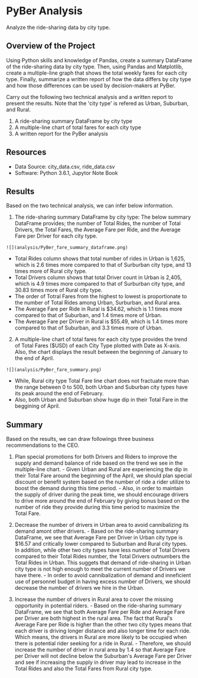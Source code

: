 # PyBer Analysis
Analyze the ride-sharing data by city type.

## Overview of the Project
Using Python skills and knowledge of Pandas, create a summary DataFrame of the ride-sharing data by city type. Then, using Pandas and Matplotlib, create a multiple-line graph that shows the total weekly fares for each city type. Finally, summarize a written report of how the data differs by city type and how those differences can be used by decision-makers at PyBer.

Carry out the following two technical analysis and a written report to present the results. Note that the 'city type' is refered as Urban, Suburban, and Rural.
1. A ride-sharing summary DataFrame by city type
2. A multiple-line chart of total fares for each city type
3. A written report for the PyBer analysis 

## Resources
- Data Source: city_data.csv, ride_data.csv
- Software: Python 3.6.1, Jupytor Note Book

## Results
  Based on the two technical analysis, we can infer below information.
  
  1. The ride-sharing summary DataFrame by city type: The below summary DataFrame provides; the number of Total Rides, the number of Total Drivers, the Total Fares, the Average Fare per Ride, and the Average Fare per Driver for each city type.
  
    ![](analysis/PyBer_fare_summary_dataframe.png)
     
  - Total Rides column shows that total number of rides in Urban is 1,625, which is 2.6 times more compared to that of  Surburban city type, and 13 times more of Rural city type.
  - Total Drivers column shows that total Driver count in Urban is 2,405, which is 4.9 times more compared to that of  Surburban city type, and 30.83 times more of Rural city type.
  - The order of Totral Fares from the highest to lowest is proportionate to the number of Total Rides among Urban, Surburban, and Rural area.
  - The Average Fare per Ride in Rural is $34.62, which is 1.1 times more compared to that of Suburban, and 1.4 times more of Urban.
  - The Average Fare per Driver in Rural is $55.49, which is 1.4 times more compared to that of Suburban, and 3.3 times more of Urban.
  2. A multiple-line chart of total fares for each city type provides the trend of Total Fares ($USD) of each City Type plotted with Date as X-axis. Also, the chart displays the result between the beginning of January to the end of April.
  
    ![](analysis/PyBer_fare_summary.png)
  
  - While, Rural city type Total Fare line chart does not fractuate more than the range between 0 to 500, both Urban and Suburban city types have its peak around the end of February. 
  - Also, both Urban and Suburban show huge dip in their Total Fare in the beggining of April.
  
## Summary
   Based on the results, we can draw followings three business recommendations to the CEO.

  1. Plan special promotions for both Drivers and Riders to improve the supply and demand balance of ride based on the trend we see in the multiple-line chart.
    - Given Urban and Rural are experiencing the dip in their Total Fare around the beginning of the April, we should plan special discount or benefit system based on the number of ride a rider utilize to boost the demand during this time period.
    - Also, in order to maintain the supply of driver during the peak time, we should encourage drivers to drive more around the end of February by giving bonus based on the number of ride they provide during this time period to maximize the Total Fare.
  
  2. Decrease the number of drivers in Urban area to avoid cannibalizing its demand amont other drivers.
    - Based on the ride-sharing summary DataFrame, we see that Average Fare per Driver in Urban city type is $16.57 and critically lower compared to Suburban and Rural city types. In addition, while other two city types have less number of Total Drivers compared to their Total Rides number, the Total Drivers outnumbers the Total Rides in Urban. This suggets that demand of ride-sharing in Urban city type is not high enough to meet the current number of Drivers we have there. 
    - In order to avoid cannibalization of demand and inneficient use of personnel budget in having excess number of Drivers, we should decrease the number of drivers we hire in the Urban.

  3. Increase the number of drivers in Rural area to cover the missing opportunity in potential riders.
    - Based on the ride-sharing summary DataFrame, we see that both Average Fare per Ride and Average Fare per Driver are both highest in the rural area. The fact that Rural's Average Fare per Ride is higher than the other two city types means that each driver is driving longer distance and also longer time for each ride. Which means, the drivers in Rural are more likely to be occupied when there is potential rider seeking for a ride in Rural. 
    - Therefore, we should increase the number of driver in rural area by 1.4 so that Average Fare per Driver will not decline below the Suburban's Average Fare per Driver and see if increasing the supply in driver may lead to increase in the Total Rides and also the Total Fares from Rural city type.
  

